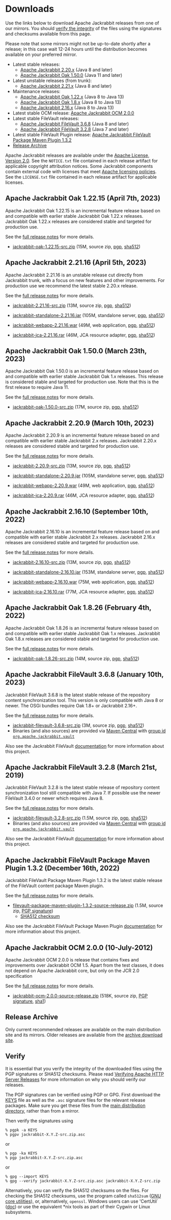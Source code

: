<!--
   Licensed to the Apache Software Foundation (ASF) under one or more
   contributor license agreements.  See the NOTICE file distributed with
   this work for additional information regarding copyright ownership.
   The ASF licenses this file to You under the Apache License, Version 2.0
   (the "License"); you may not use this file except in compliance with
   the License.  You may obtain a copy of the License at

       https://www.apache.org/licenses/LICENSE-2.0

   Unless required by applicable law or agreed to in writing, software
   distributed under the License is distributed on an "AS IS" BASIS,
   WITHOUT WARRANTIES OR CONDITIONS OF ANY KIND, either express or implied.
   See the License for the specific language governing permissions and
   limitations under the License.
-->

Downloads
=========

Use the links below to download Apache Jackrabbit releases from one of our
mirrors. You should [verify the integrity](#verify) of the files using
the signatures and checksums available from this page.

Please note that some mirrors might not be up-to-date shortly after a
release; in this case wait 12-24 hours until the distribution becomes available
on your preferred mirror.

* Latest stable releases:
    * [Apache Jackrabbit 2.20.x](#v2.20) (Java 8 and later)
    * [Apache Jackrabbit Oak 1.50.0](#latest) (Java 11 and later)
* Latest unstable releases (from trunk):
    * [Apache Jackrabbit 2.21.x](#v2.21) (Java 8 and later)
* Maintenance releases:
    * [Apache Jackrabbit Oak 1.22.x](#oak1.22) (Java 8 to Java 13)
    * [Apache Jackrabbit Oak 1.8.x](#oak1.8) (Java 8 to Java 13)
    * [Apache Jackrabbit 2.16.x](#v2.16) (Java 8 to Java 13)
* Latest stable OCM release: [Apache Jackrabbit OCM 2.0.0](#ocm)
* Latest stable FileVault releases:
    * [Apache Jackrabbit FileVault 3.6.8](#vlt) (Java 8 and later)
    * [Apache Jackrabbit FileVault 3.2.8](#vltjava7) (Java 7 and later)
* Latest stable FileVault Plugin release: [Apache Jackrabbit FileVault Package Maven Plugin 1.3.2](#vltplg)
* [Release Archive](#archive)

Apache Jackrabbit releases are available under the [Apache License, Version 2.0](https://www.apache.org/licenses/LICENSE-2.0).
See the `NOTICE.txt` file contained in each release artifact for applicable copyright attribution notices.
Some Jackrabbit components contain external code with licenses that meet [Apache licensing policies](https://www.apache.org/legal/resolved.html).
See the `LICENSE.txt` file contained in each release artifact for applicable licenses.




<a class='anchor' name='oak1.22'></a>
Apache Jackrabbit Oak 1.22.15 (April 7th, 2023)
-----------------------------------------------
Apache Jackrabbit Oak 1.22.15 is an incremental feature release based on
and compatible with earlier stable Jackrabbit Oak 1.22.x
releases. Jackrabbit Oak 1.22.x releases are considered stable and
targeted for production use.

See the [full release notes](https://downloads.apache.org/jackrabbit/oak/1.22.15/RELEASE-NOTES.txt) for more details.

* [jackrabbit-oak-1.22.15-src.zip](https://www.apache.org/dyn/closer.lua/jackrabbit/oak/1.22.15/jackrabbit-oak-1.22.15-src.zip)
    (15M, source zip, [pgp](https://downloads.apache.org/jackrabbit/oak/1.22.15/jackrabbit-oak-1.22.15-src.zip.asc), [sha512](https://downloads.apache.org/jackrabbit/oak/1.22.15/jackrabbit-oak-1.22.15-src.zip.sha512))




<a class='anchor' name='v2.21'></a>
Apache Jackrabbit 2.21.16 (April 5th, 2023)
-------------------------------------------
Apache Jackrabbit 2.21.16 is an unstable release cut directly from
Jackrabbit trunk, with a focus on new features and other
improvements. For production use we recommend the latest stable 2.20.x
release.

See the [full release notes](https://downloads.apache.org/jackrabbit/2.21.16/RELEASE-NOTES.txt) for more details.

* [jackrabbit-2.21.16-src.zip](https://www.apache.org/dyn/closer.lua/jackrabbit/2.21.16/jackrabbit-2.21.16-src.zip)
    (13M, source zip, [pgp](https://downloads.apache.org/jackrabbit/2.21.16/jackrabbit-2.21.16-src.zip.asc), [sha512](https://downloads.apache.org/jackrabbit/2.21.16/jackrabbit-2.21.16-src.zip.sha512))

* [jackrabbit-standalone-2.21.16.jar](https://www.apache.org/dyn/closer.lua/jackrabbit/2.21.16/jackrabbit-standalone-2.21.16.jar)
    (105M, standalone server, [pgp](https://downloads.apache.org/jackrabbit/2.21.16/jackrabbit-standalone-2.21.16.jar.asc), [sha512](https://downloads.apache.org/jackrabbit/2.21.16/jackrabbit-standalone-2.21.16.jar.sha512))

* [jackrabbit-webapp-2.21.16.war](https://www.apache.org/dyn/closer.lua/jackrabbit/2.21.16/jackrabbit-webapp-2.21.16.war)
    (49M, web application, [pgp](https://downloads.apache.org/jackrabbit/2.21.16/jackrabbit-webapp-2.21.16.war.asc), [sha512](https://downloads.apache.org/jackrabbit/2.21.16/jackrabbit-webapp-2.21.16.war.sha512))

* [jackrabbit-jca-2.21.16.rar](https://www.apache.org/dyn/closer.lua/jackrabbit/2.21.16/jackrabbit-jca-2.21.16.rar)
    (46M, JCA resource adapter, [pgp](https://downloads.apache.org/jackrabbit/2.21.16/jackrabbit-jca-2.21.16.rar.asc), [sha512](https://downloads.apache.org/jackrabbit/2.21.16/jackrabbit-jca-2.21.16.rar.sha512))
  



<a class='anchor' name='latest'></a>
Apache Jackrabbit Oak 1.50.0 (March 23th, 2023)
-------------------------------------------------
Apache Jackrabbit Oak 1.50.0 is an incremental feature release based
on and compatible with earlier stable Jackrabbit Oak 1.x
releases. This release is considered stable and targeted for
production use. Note that this is the first release to require Java 11.

See the [full release notes](https://downloads.apache.org/jackrabbit/oak/1.50.0/RELEASE-NOTES.txt) for more details.

* [jackrabbit-oak-1.50.0-src.zip](https://www.apache.org/dyn/closer.lua/jackrabbit/oak/1.50.0/jackrabbit-oak-1.50.0-src.zip)
    (17M, source zip, [pgp](https://downloads.apache.org/jackrabbit/oak/1.50.0/jackrabbit-oak-1.50.0-src.zip.asc), [sha512](https://downloads.apache.org/jackrabbit/oak/1.50.0/jackrabbit-oak-1.50.0-src.zip.sha512))




<a class='anchor' name='v2.20'></a>
Apache Jackrabbit 2.20.9 (March 10th, 2023)
-------------------------------------------
Apache Jackrabbit 2.20.9 is an incremental feature release based on
and compatible with earlier stable Jackrabbit 2.x releases. Jackrabbit
2.20.x releases are considered stable and targeted for production use.

See the [full release notes](https://downloads.apache.org/jackrabbit/2.20.9/RELEASE-NOTES.txt) for more details.

* [jackrabbit-2.20.9-src.zip](https://www.apache.org/dyn/closer.lua/jackrabbit/2.20.9/jackrabbit-2.20.9-src.zip)
    (13M, source zip, [pgp](https://downloads.apache.org/jackrabbit/2.20.9/jackrabbit-2.20.9-src.zip.asc), [sha512](https://downloads.apache.org/jackrabbit/2.20.9/jackrabbit-2.20.9-src.zip.sha512))

* [jackrabbit-standalone-2.20.9.jar](https://www.apache.org/dyn/closer.lua/jackrabbit/2.20.9/jackrabbit-standalone-2.20.9.jar)
    (105M, standalone server, [pgp](https://downloads.apache.org/jackrabbit/2.20.9/jackrabbit-standalone-2.20.9.jar.asc), [sha512](https://downloads.apache.org/jackrabbit/2.20.9/jackrabbit-standalone-2.20.9.jar.sha512))

* [jackrabbit-webapp-2.20.9.war](https://www.apache.org/dyn/closer.lua/jackrabbit/2.20.9/jackrabbit-webapp-2.20.9.war)
    (49M, web application, [pgp](https://downloads.apache.org/jackrabbit/2.20.9/jackrabbit-webapp-2.20.9.war.asc), [sha512](https://downloads.apache.org/jackrabbit/2.20.9/jackrabbit-webapp-2.20.9.war.sha512))

* [jackrabbit-jca-2.20.9.rar](https://www.apache.org/dyn/closer.lua/jackrabbit/2.20.9/jackrabbit-jca-2.20.9.rar)
    (46M, JCA resource adapter, [pgp](https://downloads.apache.org/jackrabbit/2.20.9/jackrabbit-jca-2.20.9.rar.asc), [sha512](https://downloads.apache.org/jackrabbit/2.20.9/jackrabbit-jca-2.20.9.rar.sha512))




<a class='anchor' name='v2.16'></a>
Apache Jackrabbit 2.16.10 (September 10th, 2022)
------------------------------------------------
Apache Jackrabbit 2.16.10 is an incremental feature release based on
and compatible with earlier stable Jackrabbit 2.x releases. Jackrabbit
2.16.x releases are considered stable and targeted for production use.

See the [full release notes](https://downloads.apache.org/jackrabbit/2.16.10/RELEASE-NOTES.txt) for more details.

* [jackrabbit-2.16.10-src.zip](https://www.apache.org/dyn/closer.lua/jackrabbit/2.16.10/jackrabbit-2.16.10-src.zip)
    (13M, source zip, [pgp](https://downloads.apache.org/jackrabbit/2.16.10/jackrabbit-2.16.10-src.zip.asc), [sha512](https://downloads.apache.org/jackrabbit/2.16.10/jackrabbit-2.16.10-src.zip.sha512))

* [jackrabbit-standalone-2.16.10.jar](https://www.apache.org/dyn/closer.lua/jackrabbit/2.16.10/jackrabbit-standalone-2.16.10.jar)
    (153M, standalone server, [pgp](https://downloads.apache.org/jackrabbit/2.16.10/jackrabbit-standalone-2.16.10.jar.asc), [sha512](https://downloads.apache.org/jackrabbit/2.16.10/jackrabbit-standalone-2.16.10.jar.sha512))

* [jackrabbit-webapp-2.16.10.war](https://www.apache.org/dyn/closer.lua/jackrabbit/2.16.10/jackrabbit-webapp-2.16.10.war)
    (75M, web application, [pgp](https://downloads.apache.org/jackrabbit/2.16.10/jackrabbit-webapp-2.16.10.war.asc), [sha512](https://downloads.apache.org/jackrabbit/2.16.10/jackrabbit-webapp-2.16.10.war.sha512))

* [jackrabbit-jca-2.16.10.rar](https://www.apache.org/dyn/closer.lua/jackrabbit/2.16.10/jackrabbit-jca-2.16.10.rar)
    (77M, JCA resource adapter, [pgp](https://downloads.apache.org/jackrabbit/2.16.10/jackrabbit-jca-2.16.10.rar.asc), [sha512](https://downloads.apache.org/jackrabbit/2.16.10/jackrabbit-jca-2.16.10.rar.sha512))
  
<a class='anchor' name='oak1.8'></a>
Apache Jackrabbit Oak 1.8.26 (February 4th, 2022)
-------------------------------------------------
Apache Jackrabbit Oak 1.8.26 is an incremental feature release based on
and compatible with earlier stable Jackrabbit Oak 1.x
releases. Jackrabbit Oak 1.8.x releases are considered stable and
targeted for production use.

See the [full release notes](https://www.apache.org/dist/jackrabbit/oak/1.8.26/RELEASE-NOTES.txt) for more details.

* [jackrabbit-oak-1.8.26-src.zip](https://www.apache.org/dyn/closer.lua/jackrabbit/oak/1.8.26/jackrabbit-oak-1.8.26-src.zip)
  (14M, source zip, [pgp](https://www.apache.org/dist/jackrabbit/oak/1.8.26/jackrabbit-oak-1.8.26-src.zip.asc), [sha512](https://www.apache.org/dist/jackrabbit/oak/1.8.26/jackrabbit-oak-1.8.26-src.zip.sha512))
  



<a class='anchor' name='vlt'></a>
Apache Jackrabbit FileVault 3.6.8 (January 10th, 2023)
------------------------------------------------------
Jackrabbit FileVault 3.6.8 is the latest stable release of the repository content synchronization tool. This version is only compatible with Java 8 or newer. The OSGi bundles require Oak 1.8+ or Jackrabbit 2.16+.

See the [full release notes](https://downloads.apache.org/jackrabbit/filevault/3.6.8/RELEASE-NOTES.txt) for more details.

* [jackrabbit-filevault-3.6.8-src.zip](https://www.apache.org/dyn/closer.lua/jackrabbit/filevault/3.6.8/jackrabbit-filevault-3.6.8-src.zip)
    (3M, source zip, [pgp](https://downloads.apache.org/jackrabbit/filevault/3.6.8/jackrabbit-filevault-3.6.8-src.zip.asc), [sha512](https://downloads.apache.org/jackrabbit/filevault/3.6.8/jackrabbit-filevault-3.6.8-src.zip.sha512))
* Binaries (and also sources) are provided via [Maven Central](https://central.sonatype.org/) with [group id `org.apache.jackrabbit.vault`](https://repo1.maven.org/maven2/org/apache/jackrabbit/vault/)

Also see the Jackrabbit FileVault [documentation](/filevault/index.html) for more information about this project.




<a class='anchor' name='vltjava7'></a>
Apache Jackrabbit FileVault 3.2.8 (March 21st, 2019)
--------------------------------------------------
Jackrabbit FileVault 3.2.8 is the latest stable release of repository content synchronization tool still compatible with Java 7. If possible use the newer FileVault 3.4.0 or newer which requires Java 8.

See the [full release notes](https://downloads.apache.org/jackrabbit/filevault/3.2.8/RELEASE-NOTES.txt) for more details.

* [jackrabbit-filevault-3.2.8-src.zip](https://www.apache.org/dyn/closer.lua/jackrabbit/filevault/3.2.8/jackrabbit-filevault-3.2.8-src.zip)
    (1.5M, source zip, [pgp](https://downloads.apache.org/jackrabbit/filevault/3.2.8/jackrabbit-filevault-3.2.8-src.zip.asc), [sha512](https://downloads.apache.org/jackrabbit/filevault/3.2.8/jackrabbit-filevault-3.2.8-src.zip.sha512))
* Binaries (and also sources) are provided via [Maven Central](https://central.sonatype.org/) with [group id `org.apache.jackrabbit.vault`](https://repo1.maven.org/maven2/org/apache/jackrabbit/vault/)

Also see the Jackrabbit FileVault [documentation](/filevault/index.html) for more information about this project.




<a class='anchor' name='vltplg'></a>
Apache Jackrabbit FileVault Package Maven Plugin 1.3.2 (December 16th, 2022)
------------------------------------------------------------------------
Jackrabbit FileVault Package Maven Plugin 1.3.2 is the latest stable release of the FileVault content package Maven plugin.

See the [full release notes](https://downloads.apache.org/jackrabbit/filevault-package-maven-plugin/1.3.2/RELEASE-NOTES.md) for more details.

* [filevault-package-maven-plugin-1.3.2-source-release.zip](https://www.apache.org/dyn/closer.lua/jackrabbit/filevault-package-maven-plugin/1.3.2/filevault-package-maven-plugin-1.3.2-source-release.zip)
    (1.5M, source zip, [PGP signature](https://downloads.apache.org/jackrabbit/filevault-package-maven-plugin/1.3.2/filevault-package-maven-plugin-1.3.2-source-release.zip.asc))
    * [SHA512 checksum](https://downloads.apache.org/jackrabbit/filevault-package-maven-plugin/1.3.2/filevault-package-maven-plugin-1.3.2-source-release.zip.sha512)

Also see the Jackrabbit FileVault Package Maven Plugin [documentation](/filevault-package-maven-plugin/index.html) for more information about this project.




<a class='anchor' name='ocm'></a>
Apache Jackrabbit OCM 2.0.0 (10-July-2012)
------------------------------------------
Apache Jackrabbit OCM 2.0.0  is release that contains fixes and improvements over Jackrabbit OCM 1.5.
Apart from the test classes, it does not depend on Apache Jackrabbit core, but only on the JCR 2.0 specification

See the [full release notes](https://downloads.apache.org/jackrabbit/ocm/2.0.0/RELEASE-NOTES.txt) for more details.

* [jackrabbit-ocm-2.0.0-source-release.zip](https://www.apache.org/dyn/closer.lua/jackrabbit/ocm/2.0.0/jackrabbit-ocm-2.0.0-source-release.zip)
    (518K, source zip, [PGP signature](https://downloads.apache.org/jackrabbit/ocm/2.0.0/jackrabbit-ocm-2.0.0-source-release.zip.asc), [sha1](https://downloads.apache.org/jackrabbit/ocm/2.0.0/jackrabbit-ocm-2.0.0-source-release.zip.sha1))


<a class='anchor' name='archive'></a>
Release Archive
---------------
Only current recommended releases are available on the main distribution
site and its mirrors. Older releases are available from the [archive download site](http://archive.apache.org/dist/jackrabbit/).


<a class='anchor' name='verify'></a>
Verify
------

It is essential that you verify the integrity of the downloaded files using the PGP signatures or SHA512 checksums.
Please read [Verifying Apache HTTP Server Releases](http://httpd.apache.org/dev/verification.html) for more information
on why you should verify our releases.

The PGP signatures can be verified using PGP or GPG. First download the [KEYS](https://downloads.apache.org/jackrabbit/KEYS)
file as well as the `.asc` signature files for the relevant release packages. Make sure you get these files from
the [main distribution directory](https://downloads.apache.org/jackrabbit/), rather than from a mirror.

Then verify the signatures using

    % pgpk -a KEYS
    % pgpv jackrabbit-X.Y.Z-src.zip.asc

or

    % pgp -ka KEYS
    % pgp jackrabbit-X.Y.Z-src.zip.asc

or

    % gpg --import KEYS
    % gpg --verify jackrabbit-X.Y.Z-src.zip.asc jackrabbit-X.Y.Z-src.zip


Alternatively, you can verify the SHA512 checksums on the files. For checking the SHA512 checksums, use the program
called `sha512sum` ([GNU core utilities](http://www.gnu.org/software/coreutils/)), or, alternatively, `openssl`.
Windows users can use 'CertUtil` ([doc](https://docs.microsoft.com/en-us/windows-server/administration/windows-commands/certutil))
or use the equivalent *nix tools as part of their Cygwin or Linux subsystems.
